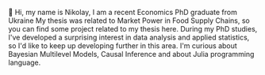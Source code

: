 👋 Hi, my name is Nikolay, I am a recent Economics PhD graduate from Ukraine 
My thesis was related to Market Power in Food Supply Chains, so you can find some project related to my thesis here. 
During my PhD studies, I've developed a surprising interest in data analysis and applied statistics, so I'd like to keep up developing further in this area.
I'm curious about Bayesian Multilevel Models, Causal Inference and about Julia programming language. 
